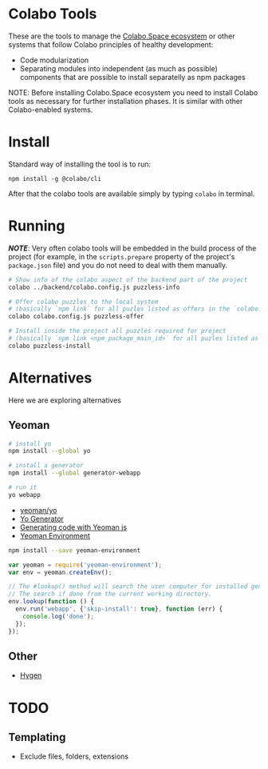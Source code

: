 # Colabo Tools

These are the tools to manage the [Colabo.Space ecosystem](www.Colabo.Space) or other systems that follow Colabo principles of healthy development:

+ Code modularization
+ Separating modules into independent (as much as possible) components that are possible to install separatelly as npm packages

NOTE: Before installing Colabo.Space ecosystem you need to install Colabo tools as necessary for further installation phases. It is similar with other Colabo-enabled systems. 

# Install

Standard way of installing the tool is to run:

```
npm install -g @colabo/cli
```

After that the colabo tools are available simply by typing `colabo` in terminal.

# Running

***NOTE***: Very often colabo tools will be embedded in the build process of the project (for example, in the `scripts.prepare` property of the project's `package.json` file) and you do not need to deal with them manually.

```sh
# Show info of the colabo aspect of the backend part of the project
colabo ../backend/colabo.config.js puzzless-info

# Offer colabo puzzles to the local system
# (basically `npm link` for all puzles listed as offers in the `colabo.config.js`)
colabo colabo.config.js puzzless-offer

# Install inside the project all puzzles required for project
# (basically `npm link <npm_package_main_id>` for all puzles listed as dependencies in the `colabo.config.js`)
colabo puzzless-install
```

# Alternatives

Here we are exploring alternatives

## Yeoman

```sh
# install yo
npm install --global yo

# install a generator
npm install --global generator-webapp

# run it
yo webapp
```

+ [yeoman/yo](https://github.com/yeoman/yo)
+ [Yo Generator](https://yeoman.github.io/generator/)
+ [Generating code with Yeoman js](https://itnext.io/generating-code-with-yeoman-js-f13e0da87374)
+ [Yeoman Environment](https://yeoman.github.io/environment/)

```sh
npm install --save yeoman-environment
```

```js
var yeoman = require('yeoman-environment');
var env = yeoman.createEnv();

// The #lookup() method will search the user computer for installed generators.
// The search if done from the current working directory.
env.lookup(function () {
  env.run('webapp', {'skip-install': true}, function (err) {
    console.log('done');
  });
});
```

## Other

+ [Hygen](https://github.com/jondot/hygen)

# TODO

## Templating

+ Exclude files, folders, extensions